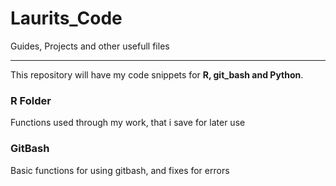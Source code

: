 # Laurits_Code
Guides, Projects and other usefull files
_______________________________________________
This repository will have my code snippets for **R, git_bash and Python**.

### R Folder
Functions used through my work, that i save for later use

### GitBash
Basic functions for using gitbash, and fixes for errors

